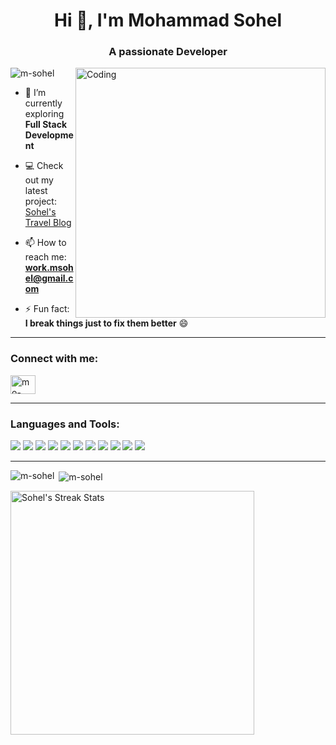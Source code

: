 <h1 align="center">Hi 👋, I'm Mohammad Sohel</h1>
<h3 align="center">A passionate Developer</h3>

<img align="right" alt="Coding" width="400" src="https://cdn.dribbble.com/users/1162077/screenshots/3848914/programmer.gif">

<p align="left">
  <img src="https://komarev.com/ghpvc/?username=m-sohel&label=Profile%20views&color=0e75b6&style=flat" alt="m-sohel" />
</p>

- 🌱 I’m currently exploring **Full Stack Development**

- 💻 Check out my latest project: [Sohel's Travel Blog](https://github.com/m-sohel/sohel-travel-blog)

- 📫 How to reach me: **work.msohel@gmail.com**

- ⚡ Fun fact: **I break things just to fix them better** 😄

---

<h3 align="left">Connect with me:</h3>
<p align="left">
  <a href="https://www.linkedin.com/in/mo-sohel/" target="blank">
    <img align="center" src="https://raw.githubusercontent.com/rahuldkjain/github-profile-readme-generator/master/src/images/icons/Social/linked-in-alt.svg" alt="mo-sohel" height="30" width="40" />
  </a>
</p>

---

<h3 align="left">Languages and Tools:</h3>
<p align="left">
  <img src="https://img.shields.io/badge/C-00599C?style=for-the-badge&logo=c&logoColor=white" />
  <img src="https://img.shields.io/badge/Java-007396?style=for-the-badge&logo=java&logoColor=white" />
  <img src="https://img.shields.io/badge/Python-FFD43B?style=for-the-badge&logo=python&logoColor=306998" />
  <img src="https://img.shields.io/badge/HTML5-E34F26?style=for-the-badge&logo=html5&logoColor=white" />
  <img src="https://img.shields.io/badge/CSS3-1572B6?style=for-the-badge&logo=css3&logoColor=white" />
  <img src="https://img.shields.io/badge/Git-F05032?style=for-the-badge&logo=git&logoColor=white" />
  <img src="https://img.shields.io/badge/GitHub-181717?style=for-the-badge&logo=github&logoColor=white" />
  <img src="https://img.shields.io/badge/VS%20Code-007ACC?style=for-the-badge&logo=visual-studio-code&logoColor=white" />
  <img src="https://img.shields.io/badge/IntelliJ%20IDEA-000000?style=for-the-badge&logo=intellijidea&logoColor=white" />
  <img src="https://img.shields.io/badge/PyCharm-000000?style=for-the-badge&logo=pycharm&logoColor=white" />
  <img src="https://img.shields.io/badge/Android%20Studio-3DDC84?style=for-the-badge&logo=android-studio&logoColor=white" />
</p>

---

<p><img align="left" src="https://github-readme-stats.vercel.app/api/top-langs/?username=m-sohel&layout=compact&theme=tokyonight" alt="m-sohel" /></p>
<p>&nbsp;<img align="center" src="https://github-readme-stats.vercel.app/api?username=m-sohel&show_icons=true&theme=tokyonight" alt="m-sohel" /></p>
<p><img width=390 src="https://github-readme-streak-stats-salesp07.vercel.app/?user=m-sohel&count_private=true&theme=tokyonight&border_radius=10" alt="Sohel's Streak Stats"/></p>
